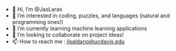 - 👋 Hi, I’m @JasLaras
- 👀 I’m interested in coding, puzzles, and languages (natural and programming ones!)
- 🌱 I’m currently learning machine learning applications
- 💞️ I’m looking to collaborate on project ideas!
- 📫 How to reach me : jlsaldano@ucdavis.edu
